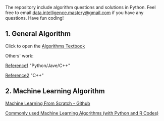 The repository include algorithm questions and solutions in Python. Feel free to email data.intelligence.mastery@gmail.com if you have any questions. Have fun coding!

## 1. General Algorithm

Click to open the [Algorithms Textbook](https://github.com/sudheernaidu53/Data-Structures-and-Algorithms-specialization-University-of-California-San-Diego/blob/master/Algorithmic%20toolbox%20course%201/Alexander%20S.%20Kulikov%2C%20Pavel%20Pevzner%20-%20Learning%20Algorithms%20Through%20Programming%20and%20Puzzle%20Solving%20(2018%2C%20Leanpub).pdf)

Others' work: 

[Reference1](https://github.com/mablatnik/Algorithmic-Toolbox) "Python/Jave/C++"

[Reference2](https://github.com/AbdallahHemdan/Algorithmic-Toolbox-San-Diego) "C++"

## 2. Machine Learning Algorithm

[Machine Learning From Scratch - Github](https://github.com/eriklindernoren/ML-From-Scratch)

[Commonly used Machine Learning Algorithms (with Python and R Codes)](https://www.analyticsvidhya.com/blog/2017/09/common-machine-learning-algorithms/)

